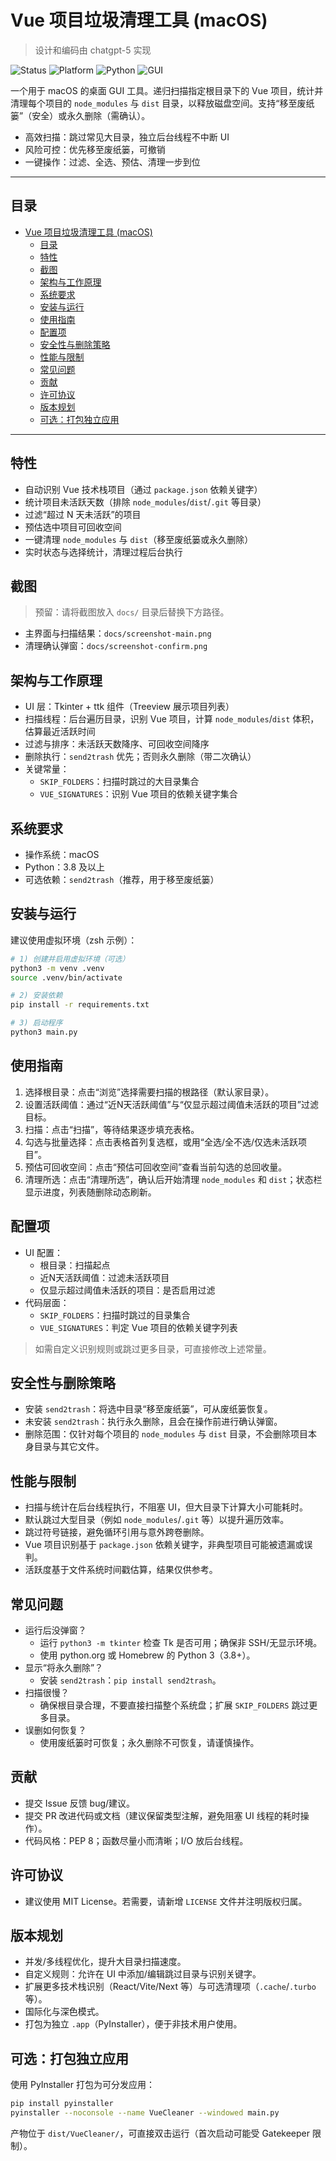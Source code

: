 # Vue 项目垃圾清理工具 (macOS)

> 设计和编码由 chatgpt-5 实现

![Status](https://img.shields.io/badge/status-active-brightgreen)
![Platform](https://img.shields.io/badge/platform-macOS-000000?logo=apple)
![Python](https://img.shields.io/badge/python-3.8%2B-blue?logo=python)
![GUI](https://img.shields.io/badge/GUI-Tkinter-ff69b4)

一个用于 macOS 的桌面 GUI 工具。递归扫描指定根目录下的 Vue 项目，统计并清理每个项目的 `node_modules` 与 `dist` 目录，以释放磁盘空间。支持“移至废纸篓”（安全）或永久删除（需确认）。

- 高效扫描：跳过常见大目录，独立后台线程不中断 UI
- 风险可控：优先移至废纸篓，可撤销
- 一键操作：过滤、全选、预估、清理一步到位

---

## 目录
- [Vue 项目垃圾清理工具 (macOS)](#vue-项目垃圾清理工具-macos)
  - [目录](#目录)
  - [特性](#特性)
  - [截图](#截图)
  - [架构与工作原理](#架构与工作原理)
  - [系统要求](#系统要求)
  - [安装与运行](#安装与运行)
  - [使用指南](#使用指南)
  - [配置项](#配置项)
  - [安全性与删除策略](#安全性与删除策略)
  - [性能与限制](#性能与限制)
  - [常见问题](#常见问题)
  - [贡献](#贡献)
  - [许可协议](#许可协议)
  - [版本规划](#版本规划)
  - [可选：打包独立应用](#可选打包独立应用)

---

## 特性
- 自动识别 Vue 技术栈项目（通过 `package.json` 依赖关键字）
- 统计项目未活跃天数（排除 `node_modules`/`dist`/`.git` 等目录）
- 过滤“超过 N 天未活跃”的项目
- 预估选中项目可回收空间
- 一键清理 `node_modules` 与 `dist`（移至废纸篓或永久删除）
- 实时状态与选择统计，清理过程后台执行

## 截图
> 预留：请将截图放入 `docs/` 目录后替换下方路径。
- 主界面与扫描结果：`docs/screenshot-main.png`
- 清理确认弹窗：`docs/screenshot-confirm.png`

## 架构与工作原理
- UI 层：Tkinter + ttk 组件（Treeview 展示项目列表）
- 扫描线程：后台遍历目录，识别 Vue 项目，计算 `node_modules`/`dist` 体积，估算最近活跃时间
- 过滤与排序：未活跃天数降序、可回收空间降序
- 删除执行：`send2trash` 优先；否则永久删除（带二次确认）
- 关键常量：
  - `SKIP_FOLDERS`：扫描时跳过的大目录集合
  - `VUE_SIGNATURES`：识别 Vue 项目的依赖关键字集合

## 系统要求
- 操作系统：macOS
- Python：3.8 及以上
- 可选依赖：`send2trash`（推荐，用于移至废纸篓）

## 安装与运行
建议使用虚拟环境（zsh 示例）：

```bash
# 1) 创建并启用虚拟环境（可选）
python3 -m venv .venv
source .venv/bin/activate

# 2) 安装依赖
pip install -r requirements.txt

# 3) 启动程序
python3 main.py
```

## 使用指南
1. 选择根目录：点击“浏览”选择需要扫描的根路径（默认家目录）。
2. 设置活跃阈值：通过“近N天活跃阈值”与“仅显示超过阈值未活跃的项目”过滤目标。
3. 扫描：点击“扫描”，等待结果逐步填充表格。
4. 勾选与批量选择：点击表格首列复选框，或用“全选/全不选/仅选未活跃项目”。
5. 预估可回收空间：点击“预估可回收空间”查看当前勾选的总回收量。
6. 清理所选：点击“清理所选”，确认后开始清理 `node_modules` 和 `dist`；状态栏显示进度，列表随删除动态刷新。

## 配置项
- UI 配置：
  - 根目录：扫描起点
  - 近N天活跃阈值：过滤未活跃项目
  - 仅显示超过阈值未活跃的项目：是否启用过滤
- 代码层面：
  - `SKIP_FOLDERS`：扫描时跳过的目录集合
  - `VUE_SIGNATURES`：判定 Vue 项目的依赖关键字列表

> 如需自定义识别规则或跳过更多目录，可直接修改上述常量。

## 安全性与删除策略
- 安装 `send2trash`：将选中目录“移至废纸篓”，可从废纸篓恢复。
- 未安装 `send2trash`：执行永久删除，且会在操作前进行确认弹窗。
- 删除范围：仅针对每个项目的 `node_modules` 与 `dist` 目录，不会删除项目本身目录与其它文件。

## 性能与限制
- 扫描与统计在后台线程执行，不阻塞 UI，但大目录下计算大小可能耗时。
- 默认跳过大型目录（例如 `node_modules`/`.git` 等）以提升遍历效率。
- 跳过符号链接，避免循环引用与意外跨卷删除。
- Vue 项目识别基于 `package.json` 依赖关键字，非典型项目可能被遗漏或误判。
- 活跃度基于文件系统时间戳估算，结果仅供参考。

## 常见问题
- 运行后没弹窗？
  - 运行 `python3 -m tkinter` 检查 Tk 是否可用；确保非 SSH/无显示环境。
  - 使用 python.org 或 Homebrew 的 Python 3（3.8+）。
- 显示“将永久删除”？
  - 安装 `send2trash`：`pip install send2trash`。
- 扫描很慢？
  - 确保根目录合理，不要直接扫描整个系统盘；扩展 `SKIP_FOLDERS` 跳过更多目录。
- 误删如何恢复？
  - 使用废纸篓时可恢复；永久删除不可恢复，请谨慎操作。

## 贡献
- 提交 Issue 反馈 bug/建议。
- 提交 PR 改进代码或文档（建议保留类型注解，避免阻塞 UI 线程的耗时操作）。
- 代码风格：PEP 8；函数尽量小而清晰；I/O 放后台线程。

## 许可协议
- 建议使用 MIT License。若需要，请新增 `LICENSE` 文件并注明版权归属。

## 版本规划
- 并发/多线程优化，提升大目录扫描速度。
- 自定义规则：允许在 UI 中添加/编辑跳过目录与识别关键字。
- 扩展更多技术栈识别（React/Vite/Next 等）与可选清理项（`.cache`/`.turbo` 等）。
- 国际化与深色模式。
- 打包为独立 `.app`（PyInstaller），便于非技术用户使用。

## 可选：打包独立应用
使用 PyInstaller 打包为可分发应用：

```bash
pip install pyinstaller
pyinstaller --noconsole --name VueCleaner --windowed main.py
```

产物位于 `dist/VueCleaner/`，可直接双击运行（首次启动可能受 Gatekeeper 限制）。
